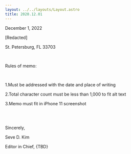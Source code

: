 ```yaml
---
layout: ../../layouts/Layout.astro
title: 2020.12.01
---
```


December 1, 2022

[Redacted]

St. Petersburg, FL 33703

<br>

Rules of memo:

<br>

 1.Must be addressed with the date and place of writing

 2.Total character count must be less than 1,000 to fit alt text

 3.Memo must fit in iPhone 11 screenshot

</br></br>

Sincerely,

Seve D. Kim

Editor in Chief, {TBD}